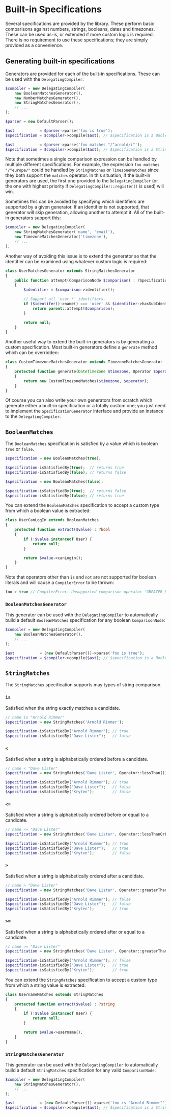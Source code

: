 # Built-in Specifications

Several specifications are provided by the library. These perform basic comparisons against numbers, strings,
booleans, dates and timezones. These can be used as-is, or extended if more custom logic is required. There is no
requirement to use these specifications; they are simply provided as a convenience.

## Generating built-in specifications

Generators are provided for each of the built-in specifications. These can be used with the `DelegatingCompiler`:

```php
$compiler = new DelegatingCompiler(
    new BooleanMatchesGenerator(),
    new NumberMatchesGenerator(),
    new StringMatchesGenerator(),
    // ...
);

$parser = new DefaultParser();

$ast           = $parser->parse('foo is true');
$specification = $compiler->compile($ast); // $specification is a BooleanMatches instance

$ast           = $parser->parse('foo matches "/^arnold/i"');
$specification = $compiler->compile($ast); // $specification is a StringMatches instance
```

Note that sometimes a single comparison expression can be handled by multiple different specifications. For example,
the expression `foo matches "/^europe/"` could be handled by `StringMatches` or `TimezoneMatches` since they both
support the `matches` operator. In this situation, if the built-in generators are used, the first one provided to
the `DelegatingCompiler` (or the one with highest priority if `DelegatingCompiler::register()` is used) will win.

Sometimes this can be avoided by specifying which identifiers are supported by a given generator. If an identifier
is not supported, that generator will skip generation, allowing another to attempt it. All of the built-in generators
support this:

```php
$compiler = new DelegatingCompiler(
    new StringMatchesGenerator('name', 'email'),
    new TimezoneMatchesGenerator('timezone'),
    // ...
);
```

Another way of avoiding this issue is to extend the generator so that the identifier can be examined using
whatever custom logic is required:

```php
class UserMatchesGenerator extends StringMatchesGenerator
{
    public function attempt(ComparisonNode $comparison) : ?Specification
    {
        $identifier = $comparison->identifier();

        // Support all `user.*` identifiers.
        if ($identifer()->name() === 'user' && $identifier->hasSubIdentifier()) {
            return parent::attempt($comparison);
        }

        return null;
    }
}
```

Another useful way to extend the built-in generators is by generating a custom specification. Most built-in
generators define a `generate` method which can be overridden:

```php
class CustomTimezoneMatchesGenerator extends TimezoneMatchesGenerator
{
    protected function generate(DateTimeZone $timezone, Operator $operator) : TimezoneMatches
    {
        return new CustomTimezoneMatches($timezone, $operator);
    }
}
```

Of course you can also write your own generators from scratch which generate either a built-in specification or a
totally custom one; you just need to implement the `SpecificationGenerator` interface and provide an instance
to the `DelegatingCompiler`.

## `BooleanMatches`

The `BooleanMatches` specification is satisfied by a value which is boolean `true` or `false`.

```php
$specification = new BooleanMatches(true);

$specification-isSatisfiedBy(true);  // returns true
$specification-isSatisfiedBy(false); // returns false

$specification = new BooleanMatches(false);

$specification-isSatisfiedBy(true);  // returns false
$specification-isSatisfiedBy(false); // returns true
```

You can extend the `BooleanMatches` specification to accept a custom type from which a boolean value is extracted:

```php
class UserCanLogIn extends BooleanMatches
{
    protected function extract($value) : ?bool
    {
        if (!$value instanceof User) {
            return null;
        }

        return $value->canLogin();
    }
}
```

Note that operators other than `is` and `not` are not supported for boolean literals and will cause a `CompilerError`
to be thrown:

```php
foo > true // CompilerError: Unsupported comparison operator 'GREATER_EQUALS' for identifier 'foo' and operand type 'BOOLEAN'
```

### `BooleanMatchesGenerator`

This generator can be used with the `DelegatingCompiler` to automatically build a default `BooleanMatches`
specification for any boolean `ComparisonNode`:

```php
$compiler = new DelegatingCompiler(
    new BooleanMatchesGenerator(),
    // ...
);

$ast           = (new DefaultParser())->parse('foo is true');
$specification = $compiler->compile($ast); // $specification is a BooleanMatches instance
```

## `StringMatches`

The `StringMatches` specification supports may types of string comparison.

### `is`

Satisfied when the string exactly matches a candidate.

```php
// name is "Arnold Rimmer"
$specification = new StringMatches('Arnold Rimmer');

$specification-isSatisfiedBy("Arnold Rimmer"); // true
$specification-isSatisfiedBy("Dave Lister");   // false
```

### `<`

Satisfied when a string is alphabetically ordered before a candidate.

```php
// name < "Dave Lister"
$specification = new StringMatches('Dave Lister', Operator::lessThan());

$specification-isSatisfiedBy("Arnold Rimmer"); // true
$specification-isSatisfiedBy("Dave Lister");   // false
$specification-isSatisfiedBy("Kryten");        // false
```

### `<=`

Satisfied when a string is alphabetically ordered before or equal to a candidate.

```php
// name <= "Dave Lister"
$specification = new StringMatches('Dave Lister', Operator::lessThanOrEquals());

$specification-isSatisfiedBy("Arnold Rimmer"); // true
$specification-isSatisfiedBy("Dave Lister");   // true
$specification-isSatisfiedBy("Kryten");        // false
```

### `>`

Satisfied when a string is alphabetically ordered after a candidate.

```php
// name > "Dave Lister"
$specification = new StringMatches('Dave Lister', Operator::greaterThan());

$specification-isSatisfiedBy("Arnold Rimmer"); // false
$specification-isSatisfiedBy("Dave Lister");   // false
$specification-isSatisfiedBy("Kryten");        // true
```

### `>=`

Satisfied when a string is alphabetically ordered after or equal to a candidate.

```php
// name >= "Dave Lister"
$specification = new StringMatches('Dave Lister', Operator::greaterThanOrEquals());

$specification-isSatisfiedBy("Arnold Rimmer"); // false
$specification-isSatisfiedBy("Dave Lister");   // true
$specification-isSatisfiedBy("Kryten");        // true
```

You can extend the `StringMatches` specification to accept a custom type from which a string value is extracted:

```php
class UsernameMatches extends StringMatches
{
    protected function extract($value) : ?string
    {
        if (!$value instanceof User) {
            return null;
        }

        return $value->username();
    }
}
```

### `StringMatchesGenerator`

This generator can be used with the `DelegatingCompiler` to automatically build a default `StringMatches`
specification for any valid `ComparisonNode`:

```php
$compiler = new DelegatingCompiler(
    new StringMatchesGenerator(),
    // ...
);

$ast           = (new DefaultParser())->parse('foo is "Arnold Rimmer"');
$specification = $compiler->compile($ast); // $specification is a StringMatches instance
```